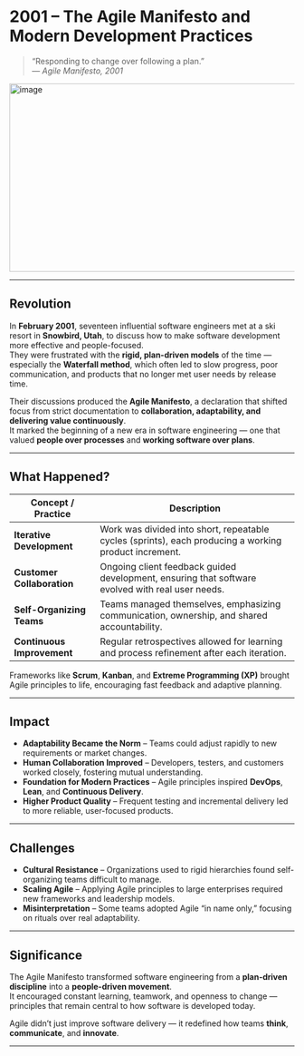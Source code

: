 #  2001 – The Agile Manifesto and Modern Development Practices

> “Responding to change over following a plan.”  
> — *Agile Manifesto, 2001*
<img width="860" height="332" alt="image" src="https://github.com/user-attachments/assets/2050f038-4b27-415b-8e59-0472f3f24543" />

---

##  Revolution

In **February 2001**, seventeen influential software engineers met at a ski resort in **Snowbird, Utah**, to discuss how to make software development more effective and people-focused.  
They were frustrated with the **rigid, plan-driven models** of the time — especially the **Waterfall method**, which often led to slow progress, poor communication, and products that no longer met user needs by release time.

Their discussions produced the **Agile Manifesto**, a declaration that shifted focus from strict documentation to **collaboration, adaptability, and delivering value continuously**.  
It marked the beginning of a new era in software engineering — one that valued **people over processes** and **working software over plans**.

---

##  What Happened?

| Concept / Practice | Description |
|--------------------|-------------|
| **Iterative Development** | Work was divided into short, repeatable cycles (sprints), each producing a working product increment. |
| **Customer Collaboration** | Ongoing client feedback guided development, ensuring that software evolved with real user needs. |
| **Self-Organizing Teams** | Teams managed themselves, emphasizing communication, ownership, and shared accountability. |
| **Continuous Improvement** | Regular retrospectives allowed for learning and process refinement after each iteration. |

Frameworks like **Scrum**, **Kanban**, and **Extreme Programming (XP)** brought Agile principles to life, encouraging fast feedback and adaptive planning.

---

##  Impact

- **Adaptability Became the Norm** – Teams could adjust rapidly to new requirements or market changes.  
- **Human Collaboration Improved** – Developers, testers, and customers worked closely, fostering mutual understanding.  
- **Foundation for Modern Practices** – Agile principles inspired **DevOps**, **Lean**, and **Continuous Delivery**.  
- **Higher Product Quality** – Frequent testing and incremental delivery led to more reliable, user-focused products.

---

##  Challenges

- **Cultural Resistance** – Organizations used to rigid hierarchies found self-organizing teams difficult to manage.  
- **Scaling Agile** – Applying Agile principles to large enterprises required new frameworks and leadership models.  
- **Misinterpretation** – Some teams adopted Agile “in name only,” focusing on rituals over real adaptability.  

---

##  Significance

The Agile Manifesto transformed software engineering from a **plan-driven discipline** into a **people-driven movement**.  
It encouraged constant learning, teamwork, and openness to change — principles that remain central to how software is developed today.  

Agile didn’t just improve software delivery — it redefined how teams **think**, **communicate**, and **innovate**.

---
